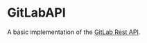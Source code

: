 # GitLabAPI

A basic implementation of the [GitLab Rest API](https://docs.gitlab.com/ee/api/api_resources.html).
